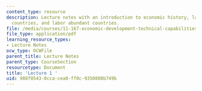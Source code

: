 ```yaml
---
content_type: resource
description: Lecture notes with an introduction to economic history, labor scarce
  countries, and labor abundant countries.
file: /media/courses/11-167-economic-development-technical-capabilities-spring-2004/988f05430ccacea0ff0c9350808b749b_lec_1.pdf
file_type: application/pdf
learning_resource_types:
- Lecture Notes
ocw_type: OCWFile
parent_title: Lecture Notes
parent_type: CourseSection
resourcetype: Document
title: 'Lecture 1 '
uid: 988f0543-0cca-cea0-ff0c-9350808b749b
---
```

